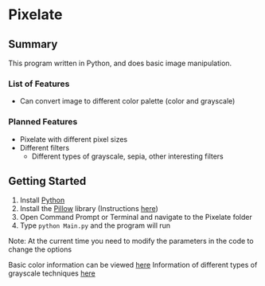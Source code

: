 # Pixelate

## Summary
This program written in Python, and does basic image manipulation.

### List of Features
  - Can convert image to different color palette (color and grayscale)

### Planned Features
  - Pixelate with different pixel sizes
  - Different filters
    - Different types of grayscale, sepia, other interesting filters

## Getting Started
  1. Install [Python](https://www.python.org/)
  2. Install the [Pillow](https://python-pillow.org/) library (Instructions [here](https://pillow.readthedocs.io/en/latest/installation.html))
  3. Open Command Prompt or Terminal and navigate to the Pixelate folder
  4. Type `python Main.py` and the program will run

Note: At the current time you need to modify the parameters in the code to change the options

Basic color information can be viewed [here](https://en.wikipedia.org/wiki/List_of_monochrome_and_RGB_palettes)
Information of different types of grayscale techniques [here](http://www.tannerhelland.com/3643/grayscale-image-algorithm-vb6/)
